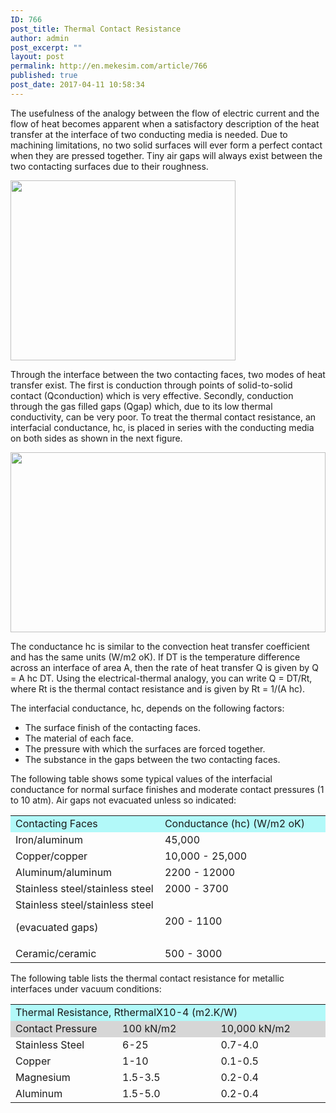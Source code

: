 ```yaml
---
ID: 766
post_title: Thermal Contact Resistance
author: admin
post_excerpt: ""
layout: post
permalink: http://en.mekesim.com/article/766
published: true
post_date: 2017-04-11 10:58:34
---
```

The usefulness of the analogy between the flow of electric current and the flow of heat becomes apparent when a satisfactory description of the heat transfer at the interface of two conducting media is needed. Due to machining limitations, no two solid surfaces will ever form a perfect contact when they are pressed together. Tiny air gaps will always exist between the two contacting surfaces due to their roughness.

<img class="alignnone size-full wp-image-767" src="http://en.mekesim.com/wp-content/uploads/2017/04/Thermal_contact_res_2.gif" width="360" height="288" />

Through the interface between the two contacting faces, two modes of heat transfer exist. The first is conduction through points of solid-to-solid contact (Qconduction) which is very effective. Secondly, conduction through the gas filled gaps (Qgap) which, due to its low thermal conductivity, can be very poor. To treat the thermal contact resistance, an interfacial conductance, hc, is placed in series with the conducting media on both sides as shown in the next figure.

<img class="alignnone size-full wp-image-768" src="http://en.mekesim.com/wp-content/uploads/2017/04/thermal_contact_res.gif" width="504" height="288" />

The conductance hc is similar to the convection heat transfer coefficient and has the same units (W/m2 oK). If DT is the temperature difference across an interface of area A, then the rate of heat transfer Q is given by Q = A hc DT. Using the electrical-thermal analogy, you can write Q = DT/Rt, where Rt is the thermal contact resistance and is given by Rt = 1/(A hc).

The interfacial conductance, hc, depends on the following factors:
<ul type="disc">
 	<li class="kadov-p">The surface finish of the contacting faces.</li>
 	<li class="kadov-p">The material of each face.</li>
 	<li class="kadov-p">The pressure with which the surfaces are forced together.</li>
 	<li class="kadov-p">The substance in the gaps between the two contacting faces.</li>
</ul>
The following table shows some typical values of the interfacial conductance for normal surface finishes and moderate contact pressures (1 to 10 atm). Air gaps not evacuated unless so indicated:
<div align="left">
<table><colgroup><col /><col /></colgroup>
<tbody>
<tr>
<td bgcolor="#B2F9F9" width="241px">Contacting Faces</td>
<td bgcolor="#B2F9F9" width="288px">Conductance (hc) (W/m2 oK)</td>
</tr>
<tr>
<td width="241px">Iron/aluminum</td>
<td width="288px">45,000</td>
</tr>
<tr>
<td width="241px">Copper/copper</td>
<td width="288px">10,000 - 25,000</td>
</tr>
<tr>
<td width="241px">Aluminum/aluminum</td>
<td width="288px">2200 - 12000</td>
</tr>
<tr>
<td width="241px">Stainless steel/stainless steel</td>
<td width="288px">2000 - 3700</td>
</tr>
<tr>
<td width="241px">Stainless steel/stainless steel

(evacuated gaps)</td>
<td width="288px">200 - 1100</td>
</tr>
<tr>
<td width="241px">Ceramic/ceramic</td>
<td width="288px">500 - 3000</td>
</tr>
</tbody>
</table>
</div>
The following table lists the thermal contact resistance for metallic interfaces under vacuum conditions:
<div align="left">
<table><colgroup><col /><col /><col /></colgroup>
<tbody>
<tr>
<td colspan="3" rowspan="1" bgcolor="#B2F9F9" width="510px">Thermal Resistance, RthermalX10-4 (m2.K/W)</td>
</tr>
<tr>
<td bgcolor="#D6D6D6" width="169px">Contact Pressure</td>
<td bgcolor="#D6D6D6" width="160px">100 kN/m2</td>
<td bgcolor="#D6D6D6" width="181px">10,000 kN/m2</td>
</tr>
<tr>
<td width="169px">Stainless Steel</td>
<td width="160px">6-25</td>
<td width="181px">0.7-4.0</td>
</tr>
<tr>
<td width="169px">Copper</td>
<td width="160px">1-10</td>
<td width="181px">0.1-0.5</td>
</tr>
<tr>
<td width="169px">Magnesium</td>
<td width="160px">1.5-3.5</td>
<td width="181px">0.2-0.4</td>
</tr>
<tr>
<td colspan="1" rowspan="1" width="169px">Aluminum</td>
<td colspan="1" rowspan="1" width="160px">1.5-5.0</td>
<td colspan="1" rowspan="1" width="181px">0.2-0.4</td>
</tr>
</tbody>
</table>
</div>